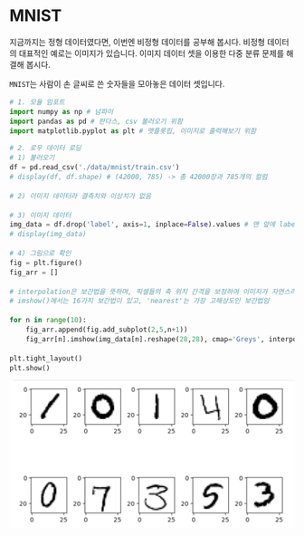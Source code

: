 # MNIST

지금까지는 정형 데이터였다면, 이번엔 비정형 데이터를 공부해 봅시다. 비정형 데이터의 대표적인 예로는 이미지가 있습니다. 이미지 데이터 셋을 이용한 다중 분류 문제를 해결해 봅시다.

<code>MNIST</code>는 사람이 손 글씨로 쓴 숫자들을 모아놓은 데이터 셋입니다. 

```py
# 1. 모듈 임포트
import numpy as np # 넘파이
import pandas as pd # 판다스, csv 불러오기 위함
import matplotlib.pyplot as plt # 맷플롯핍, 이미지로 출력해보기 위함
```

```py
# 2. 로우 데이터 로딩
# 1) 불러오기
df = pd.read_csv('./data/mnist/train.csv')
# display(df, df.shape) # (42000, 785) -> 총 42000장과 785개의 컬럼

# 2) 이미지 데이터라 결측치와 이상치가 없음

# 3) 이미지 데이터
img_data = df.drop('label', axis=1, inplace=False).values # 맨 앞에 label만 날리면 나머지가 픽셀 데이터라, 이미지 데이터만 가질 수 있음
# display(img_data)

# 4) 그림으로 확인
fig = plt.figure()
fig_arr = []

# interpolation은 보간법을 뜻하며, 픽셀들의 축 위치 간격을 보정하여 이미지가 자연스러운 모양으로 보일 수 있게 하는 방법 
# imshow()에서는 16가지 보간법이 있고, 'nearest'는 가장 고해상도인 보간법임

for n in range(10):
    fig_arr.append(fig.add_subplot(2,5,n+1))
    fig_arr[n].imshow(img_data[n].reshape(28,28), cmap='Greys', interpolation='nearest')
    
plt.tight_layout()
plt.show()
```

![](./images/2023-04-04-14-03-35.png)
